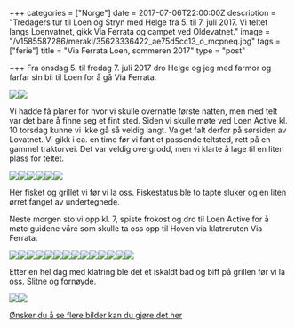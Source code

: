 +++
categories = ["Norge"]
date = 2017-07-06T22:00:00Z
description = "Tredagers tur til Loen og Stryn med Helge fra 5. til 7. juli 2017. Vi teltet langs Loenvatnet, gikk Via Ferrata og campet ved Oldevatnet."
image = "/v1585587286/meraki/35623336422_ae75d5cc13_o_mcpneq.jpg"
tags = ["ferie"]
title = "Via Ferrata Loen, sommeren 2017"
type = "post"

+++
Fra onsdag 5. til fredag 7. juli 2017 dro Helge og jeg med farmor og farfar sin bil til Loen for å gå Via Ferrata.

![](https://res.cloudinary.com/meraki-images/image/upload/v1585684228/meraki/ViaFerrataLoen-1_wkr4et.jpg)![](https://res.cloudinary.com/meraki-images/image/upload/v1585684232/meraki/ViaFerrataLoen-3_gdgsay.jpg)

Vi hadde få planer for hvor vi skulle overnatte første natten, men med telt var det bare å finne seg et fint sted. Siden vi skulle møte ved Loen Active kl. 10 torsdag kunne vi ikke gå så veldig langt. Valget falt derfor på sørsiden av Lovatnet. Vi gikk i ca. en time før vi fant et passende teltsted, rett på en gammel traktorvei. Det var veldig overgrodd, men vi klarte å lage til en liten plass for teltet.

![](https://res.cloudinary.com/meraki-images/image/upload/v1585684243/meraki/ViaFerrataLoen-5_stgyp7.jpg)![](https://res.cloudinary.com/meraki-images/image/upload/v1585684248/meraki/ViaFerrataLoen-8_dgzojw.jpg)![](https://res.cloudinary.com/meraki-images/image/upload/v1585684253/meraki/ViaFerrataLoen-9_mfonbd.jpg)![](https://res.cloudinary.com/meraki-images/image/upload/v1585684258/meraki/ViaFerrataLoen-13_jzgj84.jpg)![](https://res.cloudinary.com/meraki-images/image/upload/v1585684263/meraki/mobilBilderViaFerrata-1_ykxooq.jpg)![](https://res.cloudinary.com/meraki-images/image/upload/v1585684267/meraki/mobilBilderViaFerrata-2_rjc8op.jpg)

Her fisket og grillet vi før vi la oss. Fiskestatus ble to tapte sluker og en liten ørret fanget av undertegnede.

Neste morgen sto vi opp kl. 7, spiste frokost og dro til Loen Active for å møte guidene våre som skulle ta oss opp til Hoven via klatreruten Via Ferrata.

![](https://res.cloudinary.com/meraki-images/image/upload/v1585684289/meraki/ViaFerrataLoen-16_vhjksg.jpg)![](https://res.cloudinary.com/meraki-images/image/upload/v1585684296/meraki/ViaFerrataLoen-19_wgaras.jpg)![](https://res.cloudinary.com/meraki-images/image/upload/v1585684301/meraki/ViaFerrataLoen-20_bcmc92.jpg)![](https://res.cloudinary.com/meraki-images/image/upload/v1585684307/meraki/ViaFerrataLoen-24_hrcrdk.jpg)![](https://res.cloudinary.com/meraki-images/image/upload/v1585684312/meraki/ViaFerrataLoen-25_xs61nm.jpg)![](https://res.cloudinary.com/meraki-images/image/upload/v1585684317/meraki/ViaFerrataLoen-26_yfymk0.jpg)![](https://res.cloudinary.com/meraki-images/image/upload/v1585684324/meraki/ViaFerrataLoen-31_nclmnp.jpg)![](https://res.cloudinary.com/meraki-images/image/upload/v1585684328/meraki/ViaFerrataLoen-32_w9wygy.jpg)![](https://res.cloudinary.com/meraki-images/image/upload/v1585684335/meraki/ViaFerrataLoen-37_kqrhb7.jpg)![](https://res.cloudinary.com/meraki-images/image/upload/v1585684342/meraki/mobilBilderViaFerrata-5_rv0lpa.jpg)![](https://res.cloudinary.com/meraki-images/image/upload/v1585684347/meraki/mobilBilderViaFerrata-7_amt3wl.jpg)![](https://res.cloudinary.com/meraki-images/image/upload/v1585684352/meraki/mobilBilderViaFerrata-6_gcqmck.jpg)![](https://res.cloudinary.com/meraki-images/image/upload/v1585684357/meraki/SindreOppNed-1_ioplby.jpg)![](https://res.cloudinary.com/meraki-images/image/upload/v1585684371/meraki/ViaFerrataLoen-44_dxfshk.jpg)

Etter en hel dag med klatring ble det et iskaldt bad og biff på grillen før vi la oss. Slitne og fornøyde.

![](https://res.cloudinary.com/meraki-images/image/upload/v1585684448/meraki/ViaFerrataLoen-68_xopzll.jpg)![](https://res.cloudinary.com/meraki-images/image/upload/v1585684453/meraki/ViaFerrataLoen-69_zuttkv.jpg)

[Ønsker du å se flere bilder kan du gjøre det her](https://www.flickr.com/photos/136910559@N03/albums/72157683593068421)